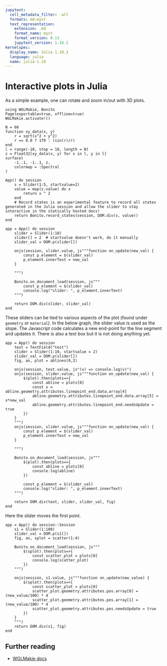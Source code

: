 ```yaml
---
jupytext:
  cell_metadata_filter: -all
  formats: md:myst
  text_representation:
    extension: .md
    format_name: myst
    format_version: 0.13
    jupytext_version: 1.16.1
kernelspec:
  display_name: Julia 1.10.3
  language: julia
  name: julia-1.10
---
```


# Interactive plots in Julia

As a simple example, one can rotate and zoom in/out with 3D plots.

```{code-cell}
using WGLMakie, Bonito
Page(exportable=true, offline=true)
WGLMakie.activate!()

N = 60
function xy_data(x, y)
    r = sqrt(x^2 + y^2)
    r == 0.0 ? 1f0 : (sin(r)/r)
end
l = range(-10, stop = 10, length = N)
z = Float32[xy_data(x, y) for x in l, y in l]
surface(
    -1..1, -1..1, z,
    colormap = :Spectral
)
```

```{code-cell}
App() do session
    s = Slider(1:5, startvalue=2)
    value = map(s.value) do x
        return x ^ 2
    end
    # Record states is an experimental feature to record all states generated in the Julia session and allow the slider to stay interactive in the statically hosted docs!
    return Bonito.record_states(session, DOM.div(s, value))
end
```

```{code-cell}
app = App() do session
    slider = Slider(1:10)
    slider[] = 2  # startvalue doesn't work, do it manually
    slider_val = DOM.p(slider[])

    onjs(session, slider.value, js"""function on_update(new_val) {
        const p_element = $(slider_val)
        p_element.innerText = new_val
    }
    
    """)

    Bonito.on_document_load(session, js"""
        const p_element = $(slider_val)
        console.log("slider: ", p_element.innerText)
    """)

    return DOM.div(slider, slider_val)
end
```
These sliders can be tied to various aspects of the plot (found under `geometry` or `material`). 
In the below graph, the slider value is used as the slope.
The Javascript code calculates a new end-point for the line segment and updates it.
There is also a text box but it is not doing anything yet.

```{code-cell}
app = App() do session
    text = TextField("test")
    slider = Slider(1:10, startvalue = 2)
    slider_val = DOM.p(slider[])
    fig, ax, plot = ablines(0,2)

    onjs(session, text.value, js"(v) => console.log(v)")
    onjs(session, slider.value, js"""function on_update(new_val) {
        $(plot).then(plots=>{
            const abline = plots[0]
            const x = abline.geometry.attributes.linepoint_end.data.array[4]
            abline.geometry.attributes.linepoint_end.data.array[5] = x*new_val
            abline.geometry.attributes.linepoint_end.needsUpdate = true
        })
    }
    """)
    onjs(session, slider.value, js"""function on_update(new_val) {
        const p_element = $(slider_val)
        p_element.innerText = new_val
    }
    
    """)

    Bonito.on_document_load(session, js"""
        $(plot).then(plots=>{
            const abline = plots[0]
            console.log(abline)
        })

        const p_element = $(slider_val)
        console.log("slider: ", p_element.innerText)
    """)

    return DOM.div(text, slider, slider_val, fig)
end
```
Here the slider moves the first point.

```{code-cell}
app = App() do session::Session
    s1 = Slider(1:100)
    slider_val = DOM.p(s1[])
    fig, ax, splot = scatter(1:4)

    Bonito.on_document_load(session, js"""
        $(splot).then(plots=>{
            const scatter_plot = plots[0]
            console.log(scatter_plot)
        })
    """)

    onjs(session, s1.value, js"""function on_update(new_value) {
        $(splot).then(plots=>{
            const scatter_plot = plots[0]
            scatter_plot.geometry.attributes.pos.array[0] = (new_value/100) * 4
            scatter_plot.geometry.attributes.pos.array[1] = (new_value/100) * 4
            scatter_plot.geometry.attributes.pos.needsUpdate = true
        })
    }
    """)
    return DOM.div(s1, fig)
end
```

## Further reading
- [WGLMakie docs](https://docs.makie.org/stable/explanations/backends/wglmakie/)